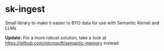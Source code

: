 # sk-ingest
Small library to make it easier to BYO data for use with Semantic Kernel and LLMs

**Update:** For a more robust solution, take a look at https://github.com/microsoft/semantic-memory instead
